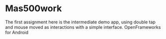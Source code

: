 Mas500work
==========

The first assignment here is the intermediate demo app, using double tap and mouse moved as interactions with a simple interface. 
OpenFrameworks for Android